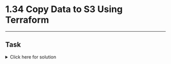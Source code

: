 # 1.34 Copy Data to S3 Using Terraform
---
## Task

<details>
  <summary>Click here for solution</summary>

  ## Solution
  
</details>

